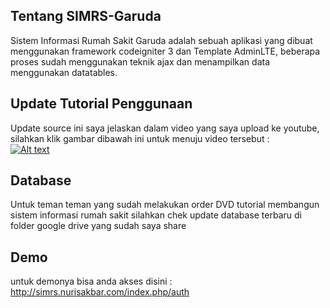 ## Tentang SIMRS-Garuda
Sistem Informasi Rumah Sakit Garuda adalah sebuah aplikasi yang dibuat menggunakan framework codeigniter 3 dan Template AdminLTE, beberapa proses sudah menggunakan teknik ajax dan menampilkan data menggunakan datatables.
 
## Update Tutorial Penggunaan
Update source ini saya jelaskan dalam video yang saya upload ke youtube, silahkan klik gambar dibawah ini untuk menuju video tersebut : <br>
[![Alt text](https://img.youtube.com/vi/oJXUglOUINI/hqdefault.jpg)](https://www.youtube.com/watch?v=oJXUglOUINI&list=PLkRYFqE3XEVdm9vbElY4CWZsOfiGPgbUh)

## Database
Untuk teman teman yang sudah melakukan order DVD tutorial membangun sistem informasi rumah sakit silahkan chek update database terbaru di folder google drive yang sudah saya share

## Demo
untuk demonya bisa anda akses disini : http://simrs.nurisakbar.com/index.php/auth